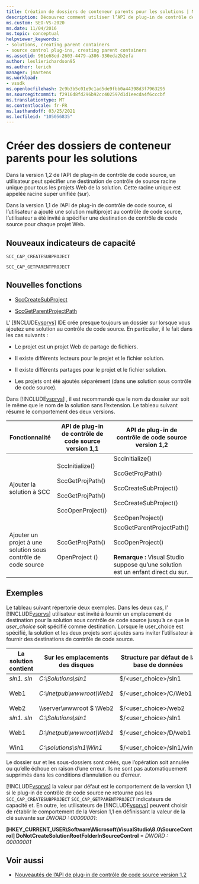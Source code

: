 ```yaml
---
title: Création de dossiers de conteneur parents pour les solutions | Microsoft Docs
description: Découvrez comment utiliser l’API de plug-in de contrôle de code source version 1,2 pour spécifier une destination de contrôle de source racine unique pour tous les projets Web d’une solution.
ms.custom: SEO-VS-2020
ms.date: 11/04/2016
ms.topic: conceptual
helpviewer_keywords:
- solutions, creating parent containers
- source control plug-ins, creating parent containers
ms.assetid: 961e68ed-2603-4479-a306-330eda2b2efa
author: leslierichardson95
ms.author: lerich
manager: jmartens
ms.workload:
- vssdk
ms.openlocfilehash: 2c9b3b5c01e9c1ad5de9fbb0a44398d3f7963295
ms.sourcegitcommit: f2916d8fd296b92cc402597d1d1eecda4f6cccbf
ms.translationtype: MT
ms.contentlocale: fr-FR
ms.lasthandoff: 03/25/2021
ms.locfileid: "105056835"
---
```

# <a name="create-parent-container-folders-for-solutions"></a>Créer des dossiers de conteneur parents pour les solutions
Dans la version 1,2 de l’API de plug-in de contrôle de code source, un utilisateur peut spécifier une destination de contrôle de source racine unique pour tous les projets Web de la solution. Cette racine unique est appelée racine super unifiée (sur).

 Dans la version 1,1 de l’API de plug-in de contrôle de code source, si l’utilisateur a ajouté une solution multiprojet au contrôle de code source, l’utilisateur a été invité à spécifier une destination de contrôle de code source pour chaque projet Web.

## <a name="new-capability-flags"></a>Nouveaux indicateurs de capacité
 `SCC_CAP_CREATESUBPROJECT`

 `SCC_CAP_GETPARENTPROJECT`

## <a name="new-functions"></a>Nouvelles fonctions
- [SccCreateSubProject](../../extensibility/scccreatesubproject-function.md)

- [SccGetParentProjectPath](../../extensibility/sccgetparentprojectpath-function.md)

 L' [!INCLUDE[vsprvs](../../code-quality/includes/vsprvs_md.md)] IDE crée presque toujours un dossier sur lorsque vous ajoutez une solution au contrôle de code source. En particulier, il le fait dans les cas suivants :

- Le projet est un projet Web de partage de fichiers.

- Il existe différents lecteurs pour le projet et le fichier solution.

- Il existe différents partages pour le projet et le fichier solution.

- Les projets ont été ajoutés séparément (dans une solution sous contrôle de code source).

Dans [!INCLUDE[vsprvs](../../code-quality/includes/vsprvs_md.md)] , il est recommandé que le nom du dossier sur soit le même que le nom de la solution sans l’extension. Le tableau suivant résume le comportement des deux versions.

|Fonctionnalité|API de plug-in de contrôle de code source version 1,1|API de plug-in de contrôle de code source version 1,2|
|-------------| - | - |
|Ajouter la solution à SCC|SccInitialize()<br /><br /> SccGetProjPath()<br /><br /> SccGetProjPath()<br /><br /> SccOpenProject()|SccInitialize()<br /><br /> SccGetProjPath()<br /><br /> SccCreateSubProject()<br /><br /> SccCreateSubProject()<br /><br /> SccOpenProject()|
|Ajouter un projet à une solution sous contrôle de code source|SccGetProjPath()<br /><br /> OpenProject ()|SccGetParentProjectPath()<br /><br /> SccOpenProject()<br /><br />  **Remarque :**  Visual Studio suppose qu’une solution est un enfant direct du sur.|

## <a name="examples"></a>Exemples
 Le tableau suivant répertorie deux exemples. Dans les deux cas, l' [!INCLUDE[vsprvs](../../code-quality/includes/vsprvs_md.md)] utilisateur est invité à fournir un emplacement de destination pour la solution sous contrôle de code source jusqu’à ce que le  *user_choice* soit spécifié comme destination. Lorsque le user_choice est spécifié, la solution et les deux projets sont ajoutés sans inviter l’utilisateur à fournir des destinations de contrôle de code source.

|La solution contient|Sur les emplacements des disques|Structure par défaut de la base de données|
|-----------------------|-----------------------|--------------------------------|
|*sln1. sln*<br /><br /> Web1<br /><br /> Web2|*C:\Solutions\sln1*<br /><br /> *C:\Inetpub\wwwroot\Web1*<br /><br /> \\\server\wwwroot $ \Web2|$/<user_choice>/sln1<br /><br /> $/<user_choice>/C/Web1<br /><br /> $/<user_choice>/web2|
|*sln1. sln*<br /><br /> Web1<br /><br /> Win1|*C:\Solutions\sln1*<br /><br /> *D:\Inetpub\wwwroot\Web1*<br /><br /> *C:\solutions\sln1\Win1*|$/<user_choice>/sln1<br /><br /> $/<user_choice>/D/web1<br /><br /> $/<user_choice>/sln1/win1|

 Le dossier sur et les sous-dossiers sont créés, que l’opération soit annulée ou qu’elle échoue en raison d’une erreur. Ils ne sont pas automatiquement supprimés dans les conditions d’annulation ou d’erreur.

 [!INCLUDE[vsprvs](../../code-quality/includes/vsprvs_md.md)] la valeur par défaut est le comportement de la version 1,1 si le plug-in de contrôle de code source ne retourne pas les `SCC_CAP_CREATESUBPROJECT` `SCC_CAP_GETPARENTPROJECT` indicateurs de capacité et. En outre, les utilisateurs de [!INCLUDE[vsprvs](../../code-quality/includes/vsprvs_md.md)] peuvent choisir de rétablir le comportement de la Version 1,1 en définissant la valeur de la clé suivante sur *DWORD : 00000001*:

 **[HKEY_CURRENT_USER\Software\Microsoft\VisualStudio\8.0\SourceControl] DoNotCreateSolutionRootFolderInSourceControl**  =  *DWORD : 00000001*

## <a name="see-also"></a>Voir aussi
- [Nouveautés de l’API de plug-in de contrôle de code source version 1,2](../../extensibility/internals/what-s-new-in-the-source-control-plug-in-api-version-1-2.md)
